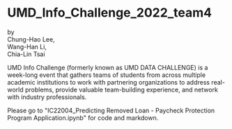 # UMD_Info_Challenge_2022_team4

by <br>
Chung-Hao Lee, <br>
Wang-Han Li, <br>
Chia-Lin Tsai


UMD Info Challenge (formerly known as UMD DATA CHALLENGE) is a week-long event that gathers teams of students from across multiple academic institutions to work with partnering organizations to address real-world problems, provide valuable team-building experience, and network with industry professionals.


Please go to "IC22004_Predicting Removed Loan - Paycheck Protection Program Application.ipynb" for code and markdown.
